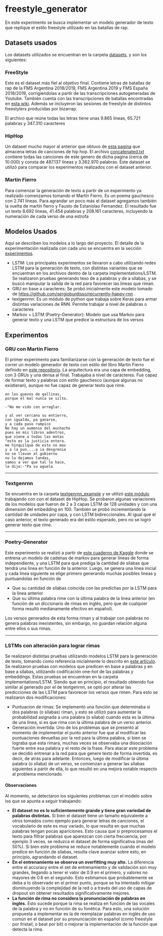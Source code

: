 # freestyle_generator

En este experimento se busca implementar un modelo generador de texto que replique el estilo freestyle utilizado en las batallas de rap.

## Datasets usados

Los datasets utilizados se encuentran en la carpeta [datasets](https://github.com/midusi/freestyle_generator/tree/master/datasets), y son los siguientes:

### FreeStyle
Este es el dataset más fiel al objetivo final. Contiene letras de batallas de rap de la FMS Argentina 2018/2019, FMS Argentina 2019 y FMS España 2018/2019, corrigiendolas a partir de las transcripciones autogeneradas de Youtube.
También cuenta con las transcripciones de batallas encontradas en [esta wiki](https://batallas-de-rap-lyrics.fandom.com/es/wiki/Batallas_de_Rap_Lyrics_Wiki).
Además se incluyeron las sesiones de freestyle de distintos freestylers producidas por bizarrap.

El archivo que reúne todas las letras tiene unas 9.865 líneas, 65.721 palabras y 347.310 caracteres

### HipHop
Un dataset mucho mayor al anterior que obtuvo de [esta pagina](https://www.hhgroups.com/) que almacena letras de canciones de hip hop. El archivo [concatenated.txt](https://github.com/midusi/freestyle_generator/blob/master/datasets/Hip%20Hop%20lyrics/concatenated.txt) contiene todas las canciones de este genero de dicha pagina (cerca de 10.000) y consta de 487.137 líneas y 3.362.970 palabras. Este dataset se utilizó para comparar los experimentos realizados con el dataset anterior.

### Martin Fierro
Para comenzar la generación de texto a partir de un experimento ya realizado comenzamos tomando el Martín Fierro. Es un poema gauchesco con 2.741 líneas. Para agrandar un poco más el dataset agregamos también la vuelta de martín fierro y Fausto de Estanislao Fernandez. El resultado fue un texto 8.692 líneas, 41.454 palabras y 208.161 caracteres, incluyendo la numeración de cada verso de una estrofa

## Modelos Usados

Aquí se describen los modelos a lo largo del proyecto. El detalle de la experimentación realizada con cada uno se encuentra en la sección [experimentos](https://github.com/midusi/freestyle_generator#experimentos).

* LSTM: Los principales experimentos se llevaron a cabo utilizando redes LSTM para la generación de texto, con distintas variantes que se encuentran en los archivos dentro de la carpeta implementations/LSTM. Se realizaron pruebas generando texo de a palabras y de a sílabas, y se buscó manipular la salida de la red para favorecer las lineas que riman.
* GRU en base a caracteres: Se probó inicialmente este modelo tomado de https://github.com/sergioburdisso/recurrently-happy-rnn .
* textgenrnn: Es un módulo de python que trabaja sobre Keras para armar distintas variaciones de RNN. Permite trabajar a nivel de palabras o caracteres
* Markov + LSTM (Poetry-Generator): Modelo que usa Markov para generar texto y una LSTM que predice la estructura de los versos

## Experimentos

### GRU con Martín Fierro
El primer experimento para familiarizarse con la generación de texto fue el correr un modelo generador de texto con estilo del libro Martín Fierro definido en [este repositorio](https://github.com/sergioburdisso/recurrently-happy-rnn). La arquitectura era una capa de embedding, con 3 GRUs y una densa al final. Trabajaba a nivel de caracteres. Fue capaz de formar texto y palabras con estilo gauchesco (aunque algunas no existieran), aunque no fue capaz de generar texto que rime.
```
en los guevos de gallinas,
porque el mal nunca se silto.

-"No me vido con arreglar.

y al ver cercano su entierro,
con igualda, pa ganarse,
y a cada paso rumpico
No hay un aumenio del muchacho
pues en mis libros adentros,
que viene a todas las motas
"esto es la justicia entera.
me hinquilque de esto no mas
y a la pun....a ia desgrenia
no se llevan al gobierno
no lo dejamos landas,
vamos a ver que tal lo hace,
le dije:-"Pa su aguela
```

---

### Textgenrnn
Se encuentra en la carpeta [textgenrnn_example](https://github.com/midusi/freestyle_generator/tree/master/textgenrnn_example) y se utilizó [este módulo](https://github.com/minimaxir/textgenrnn) trabajando con con el dataset de HipHop. Se probaron algunas variaciones de los modelos que fueron de 2 a 3 capas LSTM de 128 unidades y con una dimensión del embedding en 100. También se probó incrementando la cantidad de unidades por capa, y con LSTM bidireccionales.
Al igual que el caso anterior, el texto generado era del estilo esperado, pero no se logró generar texto que rime.

---

### Poetry-Generator
Este experimento se realizó a partir de [este cuaderno de Kaggle](https://www.kaggle.com/paultimothymooney/poetry-generator-rnn-markov) donde se entrena un modelo de cadenas de markov para generar lineas de forma independiente, y una LSTM para que prediga la cantidad de sílabas que tendrá una linea en función de la anterior.
Luego, se genera una linea inicial y cada linea siguiente se elige primero generando muchas posibles lineas y puntuandolas en función de
* Que su cantidad de sílabas coincida con las predichas por la LSTM para la linea anterior
* Que su última palabra rime con la última palabra de la linea anterior (en función de un diccionario de rimas en inglés, pero que de cualquier forma resultó medianamente efectivo en español).

Los versos generados de esta forma riman y al trabajar con palabras no genera palabras inexistentes, sin embargo, no guardan relación alguna entre ellos o sus rimas.

---

### LSTMs con alteración para lograr rimas
Se realizaron distintas pruebas utilizando modelos LSTM para la generación de texto, tomando como referencia inicialmente lo descrito en [este artículo](https://medium.com/coinmonks/word-level-lstm-text-generator-creating-automatic-song-lyrics-with-neural-networks-b8a1617104fb). Se realizaron pruebas con modelos que predicen en base a palabras y en base a sílabas, utilizando codificación one-hot de las palabras y embeddings. Estas pruebas se encuentran en la carpeta implementations/LSTM.
Siendo que en principio, el resultado obtenido fue similar al generado por el de textgenrnn, se optó por alterar las predicciones de las LSTM para favorecer los versos que rimen. Para esto se realizaron dos modificaciones:
* Puntuacion de rimas: Se implementó una función que determinaba si dos palabras (o sílabas) riman, y esto se utilizó para aumentar la probabilidad asignada a una palabra (o sílaba) cuando esta es la última de una linea, si es que rima con la última palabra de un verso anterior.
* Generación invertida: Uno de los problemas que se presentó al momento de implementar el punto anterior fue que al modificar las puntuaciones devueltas por la red para la última palabra, si bien se lograba que esta rimara, muchas veces se observaba una disociación fuerte entre esa palabra y el resto de la frase. Para atacar este problema se decidió entrenar a la red para que genere texto de forma invertida, es decir, de atrás para adelante. Entonces, luego de modificar la última palabra (o sílaba) de un verso, se comienzan a generar las sílabas siguientes a partir de ella, lo que resultó en una mejora notable respecto al problema mencionado.
#### Observaciones
Al momento, se detectaron los siguientes problemas con el modelo sobre los que se apunta a seguir trabajando:
* **El dataset no es lo suficientemente grande y tiene gran variedad de palabras distintas.** Si bien el dataset tiene un tamaño equivalente a otros tomados como ejemplo para generar letras de canciones, el vocabulario de este es muy variado, lo que resulta en que muchas palabras tengan pocas apariciones. Esto causa que si preprocesamos el texto para filtrar palabras que aparezcan con cierta frecuencia, por ejemplo 3 veces, se reduzca el dataset de forma significativa (mas del 50%). Si bien este problema se reduce notablemente cuando el modelo predice en función de sílabas, resulta clave avanzar sobre esto, en principio, agrandando el dataset.
* **En el entrenamiento se observa un overfitting muy alto.** La diferencia entre el accuracy entre el set de entrenamiento y de validación son muy grandes, llegando a tener el valor de 0.9 en el primero, y valores no mayores de 0.6 en el segundo. Esto estimamos que probablemente se deba a lo observado en el primer punto, porque se ha intentado mitigar disminuyendo la complejidad de la red o a través del uso de capas de dropout sin obtener resultados significativamente mejores.
* **La función de rima no considera la pronunciación de palabras en inglés.** Esto sucede porque la rima se realiza en función de las vocales de la palabra y no en función de su fonética. Para esto, una solución propuesta a implementar es la de reemplazar palabras en inglés de uso común en el dataset por su pronunciación en español (como freestyle por fristail, o beat por bit) o mejorar la implementación de la función que detecta la rima.

